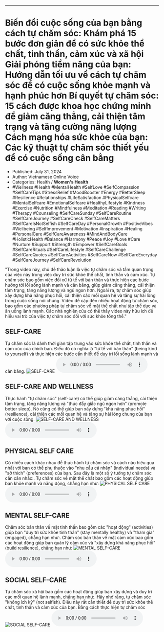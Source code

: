 
---

# Biến đổi cuộc sống của bạn bằng cách tự chăm sóc: Khám phá 15 bước đơn giản để có sức khỏe thể chất, tinh thần, cảm xúc và xã hội Giải phóng tiềm năng của bạn: Hướng dẫn tối ưu về cách tự chăm sóc để có cuộc sống khỏe mạnh và hạnh phúc hơn Bí quyết tự chăm sóc: 15 cách được khoa học chứng minh để giảm căng thẳng, cải thiện tâm trạng và tăng cường năng lượng Cách mạng hóa sức khỏe của bạn: Các kỹ thuật tự chăm sóc thiết yếu để có cuộc sống cân bằng

- Published: July 31, 2024
- Author: Vietnamese Online Voice
- Categories: Health / **Women's Health**
- #Wellness #Health #MentalHealth #SelfLove #SelfCompassion #SelfCareTips #StressRelief #MoodBooster #Energy #BetterSleep #Resilience #Relationships #LifeSatisfaction #PhysicalSelfcare #MentalSelfcare #EmotionalSelfcare #HealthyLifestyle #Kindness #Exercise #Nutrition #Mindfulness #Meditation #Reading #Writing #Therapy #Counseling #SelfCareSunday #SelfCareRoutine #SelfCareJourney #SelfCareCheck #SelfCareMatters #SelfCareIsNotSelfish #SelfCareDay #PersonalGrowth #PositiveVibes #Wellbeing #SelfImprovement #Motivation #Inspiration #Healing #PersonalCare #SelfCareAwareness #MindAndBodyCare #HolisticHealth #Balance #Harmony #Peace #Joy #Love #Care #Nurture #Support #Strength #Empower #SelfCareGoals #SelfCareRituals #SelfCareLifestyle #SelfCareChallenge #SelfCareQuotes #SelfCareActivities #SelfCareNow #SelfCareEveryday #SelfCareJourney #SelfCareRevolution

"Trong video này, chủ đề thảo luận là việc tự chăm sóc và tầm quan trọng của việc này trong việc duy trì sức khỏe thể chất, tinh thần và cảm xúc. Tự chăm sóc bao gồm việc đối xử tử tế với bản thân và thực hiện các bước hướng tới lối sống lành mạnh và cân bằng, giúp giảm căng thẳng, cải thiện tâm trạng, tăng năng lượng và ngủ ngon hơn. Ngoài ra, tự chăm sóc giúp xây dựng khả năng phục hồi, cải thiện các mối quan hệ và tăng sự hài lòng trong cuộc sống nói chung. Video đề cập đến nhiều hoạt động tự chăm sóc, bao gồm các phương pháp tự chăm sóc về mặt thể chất như tập thể dục và ăn uống lành mạnh. Các nhà nghiên cứu có thể thấy video này hữu ích để hiểu vai trò của việc tự chăm sóc đối với sức khỏe tổng thể."


## SELF-CARE

Tự chăm sóc là dành thời gian tập trung vào sức khỏe thể chất, tinh thần và cảm xúc của chính bạn. Điều đó có nghĩa là "tử tế với bản thân" (being kind to yourself) và thực hiện các bước cần thiết để duy trì lối sống lành mạnh và cân bằng.
![SELF-CARE](https://http-archiver-apis-production-80.schnworks.com/storage/images/transitions/2024-07-31/transition--18831154925-Montserrat-Regular-9C27B0.jpg)
<audio controls>
    <source src="https://http-archiver-apis-production-80.schnworks.com/storage/storage/audio/file-16952931656.mp3" type="audio/mpeg">
</audio>



## SELF-CARE AND WELLNESS

Thực hành "tự chăm sóc" (self-care) có thể giúp giảm căng thẳng, cải thiện tâm trạng, tăng năng lượng và "thúc đẩy giấc ngủ ngon hơn" (promote better sleep). Nó cũng có thể giúp bạn xây dựng "khả năng phục hồi" (resilience), cải thiện các mối quan hệ và tăng sự hài lòng chung của bạn với cuộc sống.
![SELF-CARE AND WELLNESS](https://http-archiver-apis-production-80.schnworks.com/storage/images/transitions/2024-07-31/transition--7590294311-Montserrat-Bold-004895.jpg)
<audio controls>
    <source src="https://http-archiver-apis-production-80.schnworks.com/storage/storage/audio/file-48819621681.mp3" type="audio/mpeg">
</audio>



## PHYSICAL SELF CARE

Có nhiều cách khác nhau để thực hành tự chăm sóc và cách nào hiệu quả nhất với bạn có thể phụ thuộc vào "nhu cầu cá nhân" (individual needs) và "sở thích" (preferences) của bạn. Sau đây là một số ý tưởng tự chăm sóc cần cân nhắc:. Tự chăm sóc về mặt thể chất bao gồm các hoạt động giúp bạn khỏe mạnh và năng động, chẳng hạn như:
![PHYSICAL SELF CARE](https://http-archiver-apis-production-80.schnworks.com/storage/images/transitions/2024-07-31/transition--38624962634-Montserrat-Bold-004895.jpg)
<audio controls>
    <source src="https://http-archiver-apis-production-80.schnworks.com/storage/storage/audio/file-3189403388.mp3" type="audio/mpeg">
</audio>



## MENTAL SELF-CARE

Chăm sóc bản thân về mặt tinh thần bao gồm các "hoạt động" (activities) giúp bạn "duy trì sức khỏe tinh thần" (stay mentally healthy) và "tham gia" (engaged), chẳng hạn như:. Chăm sóc bản thân về mặt cảm xúc bao gồm các hoạt động giúp bạn quản lý cảm xúc và "xây dựng khả năng phục hồi" (build resilience), chẳng hạn như:
![MENTAL SELF-CARE](https://http-archiver-apis-production-80.schnworks.com/storage/images/transitions/2024-07-31/transition-8312197088-Montserrat-Bold-673AB7.jpg)
<audio controls>
    <source src="https://http-archiver-apis-production-80.schnworks.com/storage/storage/audio/file-2042789175.mp3" type="audio/mpeg">
</audio>



## SOCIAL SELF-CARE

Tự chăm sóc xã hội bao gồm các hoạt động giúp bạn xây dựng và duy trì các mối quan hệ lành mạnh, chẳng hạn như:. Hãy nhớ rằng, tự chăm sóc "không ích kỷ" (not selfish). Điều này rất cần thiết để duy trì sức khỏe thể chất, tinh thần và cảm xúc của bạn. Bằng cách thực hiện tự chăm sóc
![SOCIAL SELF-CARE](https://http-archiver-apis-production-80.schnworks.com/storage/images/transitions/2024-07-31/transition--738539429-Montserrat-SemiBold-512DA8.jpg)
<audio controls>
    <source src="https://http-archiver-apis-production-80.schnworks.com/storage/storage/audio/file-15355869288.mp3" type="audio/mpeg">
</audio>

